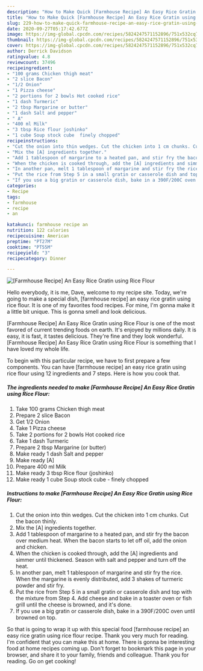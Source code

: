 ```yaml
---
description: "How to Make Quick [Farmhouse Recipe] An Easy Rice Gratin using Rice Flour"
title: "How to Make Quick [Farmhouse Recipe] An Easy Rice Gratin using Rice Flour"
slug: 229-how-to-make-quick-farmhouse-recipe-an-easy-rice-gratin-using-rice-flour
date: 2020-09-27T05:17:42.677Z
image: https://img-global.cpcdn.com/recipes/5824247571152896/751x532cq70/farmhouse-recipe-an-easy-rice-gratin-using-rice-flour-recipe-main-photo.jpg
thumbnail: https://img-global.cpcdn.com/recipes/5824247571152896/751x532cq70/farmhouse-recipe-an-easy-rice-gratin-using-rice-flour-recipe-main-photo.jpg
cover: https://img-global.cpcdn.com/recipes/5824247571152896/751x532cq70/farmhouse-recipe-an-easy-rice-gratin-using-rice-flour-recipe-main-photo.jpg
author: Derrick Davidson
ratingvalue: 4.8
reviewcount: 37496
recipeingredient:
- "100 grams Chicken thigh meat"
- "2 slice Bacon"
- "1/2 Onion"
- "1 Pizza cheese"
- "2 portions for 2 bowls Hot cooked rice"
- "1 dash Turmeric"
- "2 tbsp Margarine or butter"
- "1 dash Salt and pepper"
- " A"
- "400 ml Milk"
- "3 tbsp Rice flour joshinko"
- "1 cube Soup stock cube  finely chopped"
recipeinstructions:
- "Cut the onion into thin wedges. Cut the chicken into 1 cm chunks. Cut the bacon thinly."
- "Mix the [A] ingredients together."
- "Add 1 tablespoon of margarine to a heated pan, and stir fry the bacon over medium heat. When the bacon starts to let off oil, add the onion and chicken."
- "When the chicken is cooked through, add the [A] ingredients and simmer until thickened. Season with salt and pepper and turn off the heat."
- "In another pan, melt 1 tablespoon of margarine and stir fry the rice. When the margarine is evenly distributed, add 3 shakes of turmeric powder and stir fry."
- "Put the rice from Step 5 in a small gratin or casserole dish and top with the mixture from Step 4. Add cheese and bake in a toaster oven or fish grill until the cheese is browned, and it&#39;s done."
- "If you use a big gratin or casserole dish, bake in a 390F/200C oven until browned on top."
categories:
- Recipe
tags:
- farmhouse
- recipe
- an

katakunci: farmhouse recipe an 
nutrition: 122 calories
recipecuisine: American
preptime: "PT27M"
cooktime: "PT55M"
recipeyield: "3"
recipecategory: Dinner

---
```



![[Farmhouse Recipe] An Easy Rice Gratin using Rice Flour](https://img-global.cpcdn.com/recipes/5824247571152896/751x532cq70/farmhouse-recipe-an-easy-rice-gratin-using-rice-flour-recipe-main-photo.jpg)

Hello everybody, it is me, Dave, welcome to my recipe site. Today, we're going to make a special dish, [farmhouse recipe] an easy rice gratin using rice flour. It is one of my favorites food recipes. For mine, I'm gonna make it a little bit unique. This is gonna smell and look delicious.

[Farmhouse Recipe] An Easy Rice Gratin using Rice Flour is one of the most favored of current trending foods on earth. It's enjoyed by millions daily. It is easy, it is fast, it tastes delicious. They're fine and they look wonderful. [Farmhouse Recipe] An Easy Rice Gratin using Rice Flour is something that I have loved my whole life.




To begin with this particular recipe, we have to first prepare a few components. You can have [farmhouse recipe] an easy rice gratin using rice flour using 12 ingredients and 7 steps. Here is how you cook that.

<!--inarticleads1-->

##### The ingredients needed to make [Farmhouse Recipe] An Easy Rice Gratin using Rice Flour:

1. Take 100 grams Chicken thigh meat
1. Prepare 2 slice Bacon
1. Get 1/2 Onion
1. Take 1 Pizza cheese
1. Take 2 portions for 2 bowls Hot cooked rice
1. Take 1 dash Turmeric
1. Prepare 2 tbsp Margarine (or butter)
1. Make ready 1 dash Salt and pepper
1. Make ready  [A]
1. Prepare 400 ml Milk
1. Make ready 3 tbsp Rice flour (joshinko)
1. Make ready 1 cube Soup stock cube - finely chopped




<!--inarticleads2-->

##### Instructions to make [Farmhouse Recipe] An Easy Rice Gratin using Rice Flour:

1. Cut the onion into thin wedges. Cut the chicken into 1 cm chunks. Cut the bacon thinly.
1. Mix the [A] ingredients together.
1. Add 1 tablespoon of margarine to a heated pan, and stir fry the bacon over medium heat. When the bacon starts to let off oil, add the onion and chicken.
1. When the chicken is cooked through, add the [A] ingredients and simmer until thickened. Season with salt and pepper and turn off the heat.
1. In another pan, melt 1 tablespoon of margarine and stir fry the rice. When the margarine is evenly distributed, add 3 shakes of turmeric powder and stir fry.
1. Put the rice from Step 5 in a small gratin or casserole dish and top with the mixture from Step 4. Add cheese and bake in a toaster oven or fish grill until the cheese is browned, and it&#39;s done.
1. If you use a big gratin or casserole dish, bake in a 390F/200C oven until browned on top.




So that is going to wrap it up with this special food [farmhouse recipe] an easy rice gratin using rice flour recipe. Thank you very much for reading. I'm confident that you can make this at home. There is gonna be interesting food at home recipes coming up. Don't forget to bookmark this page in your browser, and share it to your family, friends and colleague. Thank you for reading. Go on get cooking!
